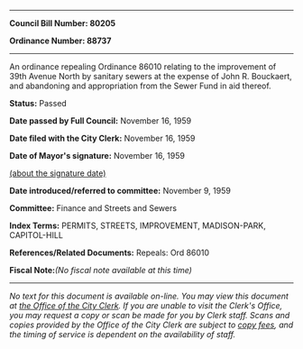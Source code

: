 

********

**Council Bill Number: 80205**
   
**Ordinance Number: 88737**
********

 An ordinance repealing Ordinance 86010 relating to the improvement of 39th Avenue North by sanitary sewers at the expense of John R. Bouckaert, and abandoning and appropriation from the Sewer Fund in aid thereof.

**Status:** Passed
   
**Date passed by Full Council:** November 16, 1959
   
**Date filed with the City Clerk:** November 16, 1959
   
**Date of Mayor's signature:** November 16, 1959
   
[(about the signature date)](/~public/approvaldate.htm)
   
   
   
**Date introduced/referred to committee:** November 9, 1959
   
**Committee:** Finance and Streets and Sewers
   
   
**Index Terms:** PERMITS, STREETS, IMPROVEMENT, MADISON-PARK, CAPITOL-HILL

**References/Related Documents:** Repeals: Ord 86010

**Fiscal Note:**_(No fiscal note available at this time)_
********

_No text for this document is available on-line. You may view this document at [the Office of the City Clerk](http://www.seattle.gov/leg/clerk/contactUs.htm). If you are unable to visit the Clerk's Office, you may request a copy or scan be made for you by Clerk staff. Scans and copies provided by the Office of the City Clerk are subject to [copy fees](http://clerk.seattle.gov/~public/clerkfees.htm), and the timing of service is dependent on the availability of staff._

